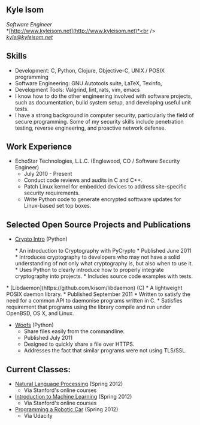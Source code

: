 ## Kyle Isom
*Software Engineer*<br />
*[http://www.kyleisom.net](http://www.kyleisom.net)*<br />
*kyle@kyleisom.net*<br />

## Skills

* Development: C, Python, Clojure, Objective-C, UNIX / POSIX programming
* Software Engineering: GNU Autotools suite, LaTeX, Texinfo,
* Development Tools: Valgrind, lint, rats, vim, emacs
* I know how to do the other engineering involved with software
projects, such as documentation, build system setup, and developing
useful unit tests.
* I have a strong background in computer security, particularly the
field of secure programming. Some of my security skills include
penetration testing, reverse engineering, and proactive network
defense.

## Work Experience

* EchoStar Technologies, L.L.C. (Englewood, CO / Software Security Engineer)
    * July 2010 - Present
    * Conduct code reviews and audits in C and C++.
    * Patch Linux kernel for embedded devices to address site-specific
    security requirements.
    * Write Python code to generate encrypted softtware updates for
    Linux-based set top boxes.

## Selected Open Source Projects and Publications

* [Crypto Intro](https://github.com/kisom/crypto_intro) (Python)
<ul>
* An introduction to Cryptography with PyCrypto
* Published June 2011   
* Introduces cryptography to developers who may not have a solid
understanding of not only what cryptography is, but also when to use
it.
* Uses Python to clearly introduce how to properly integrate
cryptography into projects.
* Includes source code examples with tests.
</ul>
* [Libdaemon](https://github.com/kisom/libdaemon) (C)
    * A lightweight POSIX daemon library.
    * Published September 2011   
    * Written to satisfy the need for a common API to daemonise programs
    written in C.
    * Satisfies requirement that programs using the library compile and
    run under OpenBSD, OS X, and Linux. 

* [Woofs](https://github.com/kisom/woofs) (Python)
    * Share files easily from the commandline.
    * Published July 2011
    * Designed to quickly share a file over HTTPS.
    * Addresses the fact that similar programs were not using TLS/SSL.

## Current Classes:

* [Natural Language Processing](http://www.nlp-class.org/) (Spring 2012)
    * Via Stanford's online courses
* [Introduction to Machine Learning](http://jan2012.ml-class.org/) (Spring 2012)
    * Via Stanford's online courses
* [Programming a Robotic Car](http://www.udacity.com/cs#373) (Spring 2012)
    * Via Udacity

